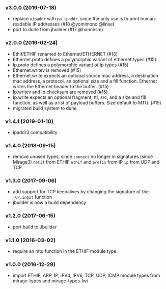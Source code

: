 ### v3.0.0 (2019-07-18)

- replace `uipaddr` with `pp_ipaddr`, since the only use is to print
  human-readable IP addresses (#18 @yomimono @linse)
- port to dune from jbuilder (#17 @hannesm)

### v2.0.0 (2019-02-24)

- Ethif/ETHIF renamed to Ethernet/ETHERNET (#16)
- Ethernet.proto defines a polymorphic variant of ethernet types (#15)
- Ip.proto defines a polymorphic variant of ip types (#15)
- Ethernet.writev is removed (#15)
- Ethernet.write expects an optional source mac address, a destination mac
  address, a protocol, an optional size and a fill function. Ethernet writes
  the Ethernet header to the buffer. (#15)
- Ip.writev and Ip.checksum are removed (#15)
- Ip.write expects an optional fragment, ttl, src, and a size and fill function,
  as well as a list of payload buffers. Size default to MTU. (#15)
- migrated build system to dune

### v1.4.1 (2019-01-10)

- ipaddr3 compatibility

### v1.4.0 (2018-09-15)

- remove unused types, since `connect` no longer in signatures (since Mirage3)
  `netif` from ETHIF
  `ethif` and `prefix` from IP
  `ip` from UDP and TCP

### v1.3.0 (2017-09-06)

- add support for TCP keepalives by changing the signature of the
  `TCP.input` function
- jbuilder is now a build dependency

### v1.2.0 (2017-06-15)

- port build to Jbuilder

### v1.1.0 (2016-03-02)

- require an mtu function in the ETHIF module type.

### v1.0.0 (2016-12-29)

- import ETHIF, ARP, IP, IPV4, IPV6, TCP, UDP, ICMP module types from mirage-types and mirage-types-lwt
